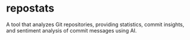 # repostats
A tool that analyzes Git repositories, providing statistics, commit insights, and sentiment analysis of commit messages using AI.
